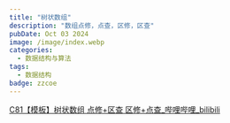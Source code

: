 ```yaml
---
title: "树状数组"
description: "数组点修，点查，区修，区查"
pubDate: Oct 03 2024
image: /image/index.webp
categories:
  - 数据结构与算法
tags:
  - 数据结构
badge: zzcoe
---
```



[C81【模板】树状数组 点修+区查 区修+点查_哔哩哔哩_bilibili](https://www.bilibili.com/video/BV17N4y1x7c6/)
